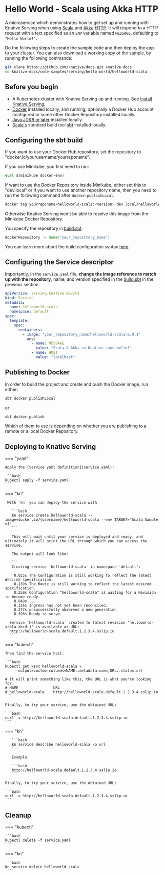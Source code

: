 # Hello World - Scala using Akka HTTP

A microservice which demonstrates how to get set up and running with Knative
Serving when using [Scala](https://scala-lang.org/) and [Akka](https://akka.io/)
[HTTP](https://doc.akka.io/docs/akka-http/current/). It will respond to a HTTP
request with a text specified as an `ENV` variable named `MESSAGE`, defaulting
to `"Hello World!"`.

Do the following steps to create the sample code and then deploy the app to your
cluster. You can also download a working copy of the sample, by running the
following commands:

```bash
git clone https://github.com/knative/docs.git knative-docs
cd knative-docs/code-samples/serving/hello-world/helloworld-scala
```

## Before you begin

- A Kubernetes cluster with Knative Serving up and running. See
  [Install Knative Serving](https://knative.dev/docs/install/serving/install-serving-with-yaml).
- [Docker](https://www.docker.com) installed locally, and running, optionally a
  Docker Hub account configured or some other Docker Repository installed
  locally.
- [Java JDK8 or later](https://adoptopenjdk.net/installation.html) installed
  locally.
- [Scala's](https://scala-lang.org/) standard build tool
  [sbt](https://www.scala-sbt.org/) installed locally.

## Configuring the sbt build

If you want to use your Docker Hub repository, set the repository to
"docker.io/yourusername/yourreponame".

If you use Minikube, you first need to run:

```bash
eval $(minikube docker-env)
```

If want to use the Docker Repository inside Minikube, either set this to
"dev.local" or if you want to use another repository name, then you need to run
the following command after `docker:publishLocal`:

```bash
docker tag yourreponame/helloworld-scala:<version> dev.local/helloworld-scala:<version>
```

Otherwise Knative Serving won't be able to resolve this image from the Minikube
Docker Repository.

You specify the repository in [build.sbt](build.sbt):

```scala
dockerRepository := Some("your_repository_name")
```

You can learn more about the build configuration syntax
[here](https://www.scala-sbt.org/1.x/docs/Basic-Def.html).

## Configuring the Service descriptor

Importantly, in the `service.yaml` file, **change the
image reference to match up with the repository**, name, and version specified
in the [build.sbt](build.sbt) in the previous section.

```yaml
apiVersion: serving.knative.dev/v1
kind: Service
metadata:
  name: helloworld-scala
  namespace: default
spec:
  template:
    spec:
      containers:
        - image: "your_repository_name/helloworld-scala:0.0.1"
          env:
            - name: MESSAGE
              value: "Scala & Akka on Knative says hello!"
            - name: HOST
              value: "localhost"
```

## Publishing to Docker

In order to build the project and create and push the Docker image, run either:

```bash
sbt docker:publishLocal
```

or

```bash
sbt docker:publish
```

Which of them to use is depending on whether you are publishing to a remote or a
local Docker Repository.

## Deploying to Knative Serving


=== "yaml"

    Apply the [Service yaml definition](service.yaml):

    ```bash
    kubectl apply -f service.yaml
    ```

=== "kn"

     With `kn` you can deploy the service with

       ```bash
       kn service create helloworld-scala --image=docker.io/{username}/helloworld-scala --env TARGET="Scala Sample v1"
       ```

       This will wait until your service is deployed and ready, and ultimately it will print the URL through which you can access the service.

       The output will look like:

       ```
       Creating service 'helloworld-scala' in namespace 'default':

        0.035s The Configuration is still working to reflect the latest desired specification.
        0.139s The Route is still working to reflect the latest desired specification.
        0.250s Configuration "helloworld-scala" is waiting for a Revision to become ready.
        8.040s ...
        8.136s Ingress has not yet been reconciled.
        8.277s unsuccessfully observed a new generation
        8.398s Ready to serve.

      Service 'helloworld-scala' created to latest revision 'helloworld-scala-abcd-1' is available at URL:
      http://helloworld-scala.default.1.2.3.4.sslip.io
      ```

=== "kubectl"

    Then find the service host:

    ```bash
    kubectl get ksvc helloworld-scala \
        --output=custom-columns=NAME:.metadata.name,URL:.status.url

    # It will print something like this, the URL is what you're looking for.
    # NAME                URL
    # helloworld-scala    http://helloworld-scala.default.1.2.3.4.sslip.io
    ```

    Finally, to try your service, use the obtained URL:

    ```bash
    curl -v http://helloworld-scala.default.1.2.3.4.sslip.io
    ```


=== "kn"

       ```bash
       kn service describe helloworld-scala -o url
       ```

       Example:

       ```bash
       http://helloworld-scala.default.1.2.3.4.sslip.io
       ```

    Finally, to try your service, use the obtained URL:

    ```bash
    curl -v http://helloworld-scala.default.1.2.3.4.sslip.io
    ```

## Cleanup

=== "kubectl"

    ```bash
    kubectl delete -f service.yaml
    ```

=== "kn"

    ```bash
    kn service delete helloworld-scala
    ```
